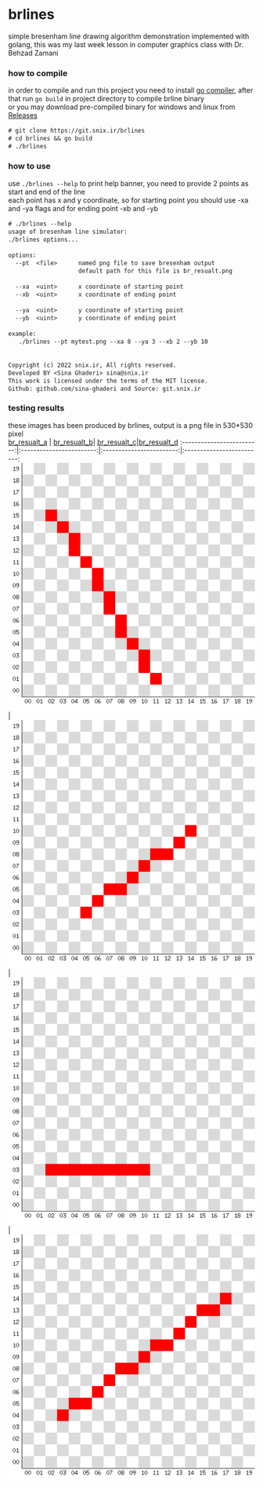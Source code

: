# brlines
simple bresenham line drawing algorithm demonstration implemented with golang,
this was my last week lesson in computer graphics class with Dr. Behzad Zamani

### how to compile
in order to compile and run this project you need to install [go compiler](https://go.dev/dl),
after that run `go build` in project directory to compile brline binary  
or you may download pre-compiled binary for windows and linux from [Releases](https://github.com/Sina-Ghaderi/brlines/releases)

```
# git clone https://git.snix.ir/brlines
# cd brlines && go build 
# ./brlines
```

### how to use
use `./brlines --help` to print help banner, you need to provide 2 points as start and end of the line  
each point has x and y coordinate, so for starting point you should use -xa and -ya flags and for ending point -xb and -yb

```
# ./brlines --help
usage of bresenham line simulator:
./brlines options...

options:
  --pt  <file>      named png file to save bresenham output
                    default path for this file is br_resualt.png

  --xa  <uint>      x coordinate of starting point
  --xb  <uint>      x coordinate of ending point

  --ya  <uint>      y coordinate of starting point
  --yb  <uint>      y coordinate of ending point

example:
   ./brlines --pt mytest.png --xa 8 --ya 3 --xb 2 --yb 10


Copyright (c) 2022 snix.ir, All rights reserved.
Developed BY <Sina Ghaderi> sina@snix.ir
This work is licensed under the terms of the MIT license.
Github: github.com/sina-ghaderi and Source: git.snix.ir
```

### testing results
these images has been produced by brlines, output is a png file in 530*530 pixel  
[br_resualt_a](br_resualt_a.png) |  [br_resualt_b](br_resualt_b.png)| [br_resualt_c](br_resualt_c.png)|[br_resualt_d](br_resualt_d.png)
:-------------------------:|:------------------------:|:------------------------:|:-------------------------:
![](br_resualt_a.png)  |  ![](br_resualt_b.png)       |  ![](br_resualt_c.png)   |  ![](br_resualt_d.png)



